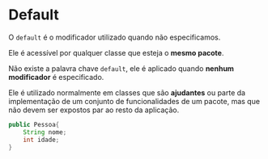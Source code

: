# Default

O `default` é o modificador utilizado quando não especificamos.

Ele é acessível por qualquer classe que esteja o **mesmo pacote**.

Não existe a palavra chave `default`, ele é aplicado quando **nenhum modificador** é especificado.

Ele é utilizado normalmente em classes que são **ajudantes** ou parte da implementação de um conjunto de funcionalidades de um pacote, mas que não devem ser expostos par ao resto da aplicação.

```Java
public Pessoa{
	String nome;
	int idade;
}
```

